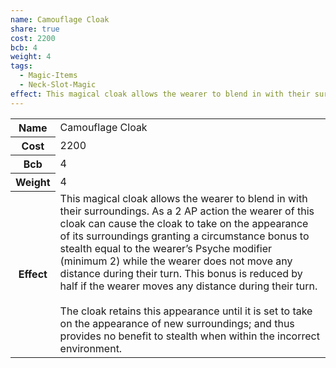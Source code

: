 ```yaml
---
name: Camouflage Cloak
share: true
cost: 2200
bcb: 4
weight: 4
tags:
  - Magic-Items
  - Neck-Slot-Magic
effect: This magical cloak allows the wearer to blend in with their surroundings. As a 2 AP action the wearer of this cloak can cause the cloak to take on the appearance of its surroundings granting a circumstance bonus to stealth equal to the wearer’s Psyche modifier (minimum 2) while the wearer does not move any distance during their turn. This bonus is reduced by half if the wearer moves any distance during their turn.<br><br>The cloak retains this appearance until it is set to take on the appearance of new surroundings; and thus provides no benefit to stealth when within the incorrect environment.
---
```

<p><span dir="ltr" style="overflow-x: auto;"><table><tbody><tr><th dir="ltr">Name</th><td dir="ltr">Camouflage Cloak</td></tr><tr><th dir="ltr">Cost</th><td dir="auto">2200</td></tr><tr><th dir="ltr">Bcb</th><td dir="auto">4</td></tr><tr><th dir="ltr">Weight</th><td dir="auto">4</td></tr><tr><th dir="ltr">Effect</th><td dir="ltr">This magical cloak allows the wearer to blend in with their surroundings. As a 2 AP action the wearer of this cloak can cause the cloak to take on the appearance of its surroundings granting a circumstance bonus to stealth equal to the wearer’s Psyche modifier (minimum 2) while the wearer does not move any distance during their turn. This bonus is reduced by half if the wearer moves any distance during their turn.<br><br>The cloak retains this appearance until it is set to take on the appearance of new surroundings; and thus provides no benefit to stealth when within the incorrect environment.</td></tr></tbody></table></span></p>